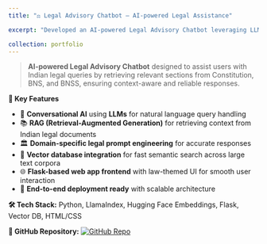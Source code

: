 ```yaml
---
title: "⚖️ Legal Advisory Chatbot – AI-powered Legal Assistance"

excerpt: "Developed an AI-powered Legal Advisory Chatbot leveraging LLMs and RAG to provide query-based legal assistance on Indian laws including the Constitution, BNS, and BNSS. Designed for accurate, context-aware responses with legal document retrieval.<br/><img src='/Vaidik.github.io/images/legal_chatbot.jpg' alt='Chatbot UI' style='margin-top:10px; border-radius:10px; width:100%; max-width:400px;'/>"

collection: portfolio
---
```


> **AI-powered Legal Advisory Chatbot** designed to assist users with Indian legal queries by retrieving relevant sections from Constitution, BNS, and BNSS, ensuring context-aware and reliable responses.

**🔹 Key Features**  
- 💬 **Conversational AI** using **LLMs** for natural language query handling  
- 📚 **RAG (Retrieval-Augmented Generation)** for retrieving context from Indian legal documents  
- 🏛 **Domain-specific legal prompt engineering** for accurate responses  
- 📂 **Vector database integration** for fast semantic search across large text corpora  
- 🌐 **Flask-based web app frontend** with law-themed UI for smooth user interaction  
- 🚀 **End-to-end deployment ready** with scalable architecture  

**🛠 Tech Stack:** Python, LlamaIndex, Hugging Face Embeddings, Flask, Vector DB, HTML/CSS  

**🔗 GitHub Repository:** [![GitHub Repo](https://img.shields.io/badge/View%20on%20GitHub-181717?style=for-the-badge&logo=github&logoColor=white)](https://github.com/Vaidik26/Legal_Advisor_Chatbot)
